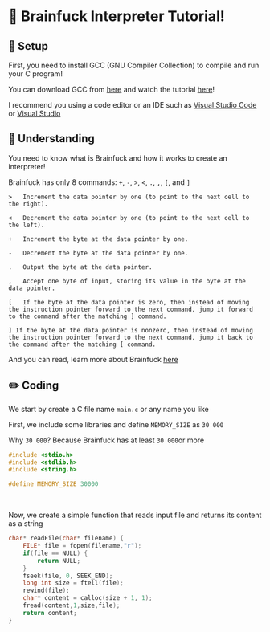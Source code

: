 # 🤯 Brainfuck Interpreter Tutorial!

## 🔨 Setup

First, you need to install GCC (GNU Compiler Collection) to compile and run your C program!

You can download GCC from [here](https://osdn.net/projects/mingw/releases/) and watch the tutorial [here](https://youtu.be/8CNRX1Bk5sY)!

I recommend you using a code editor or an IDE such as [Visual Studio Code](https://code.visualstudio.com/) or [Visual Studio](https://visualstudio.microsoft.com/)

## 🧠 Understanding

You need to know what is Brainfuck and how it works to create an interpreter!

Brainfuck has only 8 commands: `+`, `-`, `>`, `<`, `.`, `,`, `[`, and `]`

```
>	Increment the data pointer by one (to point to the next cell to the right).

<	Decrement the data pointer by one (to point to the next cell to the left).

+	Increment the byte at the data pointer by one.

-	Decrement the byte at the data pointer by one.

.	Output the byte at the data pointer.

,	Accept one byte of input, storing its value in the byte at the data pointer.

[	If the byte at the data pointer is zero, then instead of moving the instruction pointer forward to the next command, jump it forward to the command after the matching ] command.

] If the byte at the data pointer is nonzero, then instead of moving the instruction pointer forward to the next command, jump it back to the command after the matching [ command.
```

And you can read, learn more about Brainfuck [here](https://en.wikipedia.org/wiki/Brainfuck)

## ✏️ Coding

We start by create a C file name `main.c` or any name you like

First, we include some libraries and define `MEMORY_SIZE` as `30 000`

Why `30 000`? Because Brainfuck has at least `30 000`or more

```c
#include <stdio.h>
#include <stdlib.h>
#include <string.h>

#define MEMORY_SIZE 30000
```

<br/>

Now, we create a simple function that reads input file and returns its content as a string

```c
char* readFile(char* filename) {
    FILE* file = fopen(filename,"r");
    if(file == NULL) {
        return NULL;
    }
    fseek(file, 0, SEEK_END);
    long int size = ftell(file);
    rewind(file);
    char* content = calloc(size + 1, 1);
    fread(content,1,size,file);
    return content;
}
```
